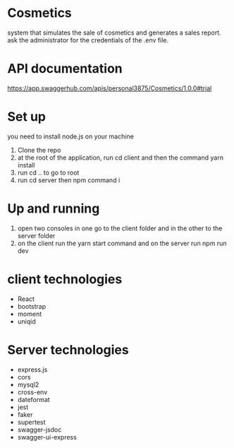 # Cosmetics
system that simulates the sale of cosmetics and generates a sales report.
ask the administrator for the credentials of the .env file.

# API documentation
https://app.swaggerhub.com/apis/personal3875/Cosmetics/1.0.0#trial

# Set up
you need to install node.js on your machine

1. Clone the repo
2. at the root of the application, run cd client and then the command yarn install
3. run cd .. to go to root
4. run cd server then npm command i

# Up and running
1. open two consoles in one go to the client folder and in the other to the server folder
2. on the client run the yarn start command and on the server run npm run dev

# client technologies
- React
- bootstrap
- moment
- uniqid

# Server technologies
- express.js
- cors
- mysql2
- cross-env
- dateformat
- jest
- faker
- supertest
- swagger-jsdoc
- swagger-ui-express